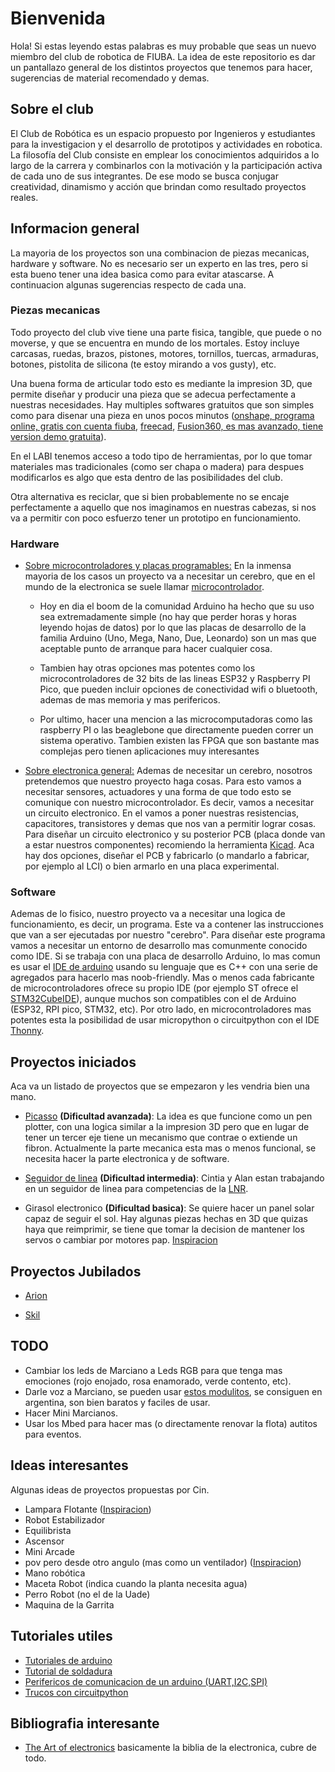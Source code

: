 # Bienvenida

Hola! Si estas leyendo estas palabras es muy probable que seas un nuevo miembro del club de robotica de FIUBA. La idea de este repositorio es dar un pantallazo general de los distintos proyectos que tenemos para hacer, sugerencias de material recomendado y demas.

## Sobre el club

El Club de Robótica es un espacio propuesto por Ingenieros y estudiantes para la investigacion y el desarrollo de prototipos y actividades en robotica. La filosofía del Club consiste en emplear los conocimientos adquiridos a lo largo de la carrera y combinarlos con la motivación y la participación activa de cada uno de sus integrantes. De ese modo se busca conjugar creatividad, dinamismo y acción que brindan como resultado proyectos reales.

## Informacion general

La mayoria de los proyectos son una combinacion de piezas mecanicas, hardware y software. No es necesario ser un experto en las tres, pero si esta bueno tener una idea basica como para evitar atascarse. A continuacion algunas sugerencias respecto de cada una.

### Piezas mecanicas

Todo proyecto del club vive tiene una parte fisica, tangible, que puede o no moverse, y que se encuentra en mundo de los mortales. Estoy incluye carcasas, ruedas, brazos, pistones, motores, tornillos, tuercas, armaduras, botones, pistolita de silicona (te estoy mirando a vos gusty), etc. 

Una buena forma de articular todo esto es mediante la impresion 3D, que permite diseñar y producir una pieza que se adecua perfectamente a nuestras necesidades. Hay multiples softwares gratuitos que son simples como para disenar una pieza en unos pocos minutos ([onshape, programa online, gratis con cuenta fiuba](https://www.onshape.com/en/), [freecad](https://www.freecad.org/index.php?lang=es_ES), [Fusion360, es mas avanzado, tiene version demo gratuita](https://www.autodesk.com/latam/products/fusion-360/overview)).

En el LABI tenemos acceso a todo tipo de herramientas, por lo que tomar materiales mas tradicionales (como ser chapa o madera) para despues modificarlos es algo que esta dentro de las posibilidades del club.

Otra alternativa es reciclar, que si bien probablemente no se encaje perfectamente a aquello que nos imaginamos en nuestras cabezas, si nos va a permitir con poco esfuerzo tener un prototipo en funcionamiento. 

### Hardware

- <ins>Sobre microcontroladores y placas programables:</ins>
En la inmensa mayoria de los casos un proyecto va a necesitar un cerebro, que en el mundo de la electronica se suele llamar [microcontrolador](https://es.wikipedia.org/wiki/Microcontrolador). 

  - Hoy en dia el boom de la comunidad Arduino ha hecho que su uso sea extremadamente simple (no hay que perder horas y horas leyendo hojas de datos) por lo que las placas de desarrollo de la familia Arduino (Uno, Mega, Nano, Due, Leonardo) son un mas que aceptable punto de arranque para hacer cualquier cosa. 

  - Tambien hay otras opciones mas potentes como los microcontroladores de 32 bits de las lineas ESP32 y Raspberry PI Pico, que pueden incluir opciones de conectividad wifi o bluetooth, ademas de mas memoria y mas perifericos.

  - Por ultimo, hacer una mencion a las microcomputadoras como las raspberry PI o las beaglebone que directamente pueden correr un sistema operativo. Tambien existen las FPGA que son bastante mas complejas pero tienen aplicaciones muy interesantes

- <ins>Sobre electronica general:</ins> Ademas de necesitar un cerebro, nosotros pretendemos que nuestro proyecto haga cosas. Para esto vamos a necesitar sensores, actuadores y una forma de que todo esto se comunique con nuestro microcontrolador. Es decir, vamos a necesitar un circuito electronico. En el vamos a poner nuestras resistencias, capacitores, transistores y demas que nos van a permitir lograr cosas. Para diseñar un circuito electronico y su posterior PCB (placa donde van a estar nuestros componentes) recomiendo la herramienta [Kicad](https://www.kicad.org/). Aca hay dos opciones, diseñar el PCB y fabricarlo (o mandarlo a fabricar, por ejemplo al LCI) o bien armarlo en una placa experimental. 

### Software

Ademas de lo fisico, nuestro proyecto va a necesitar una logica de funcionamiento, es decir, un programa. Este va a contener las instrucciones que van a ser ejecutadas por nuestro "cerebro". Para diseñar este programa vamos a necesitar un entorno de desarrollo mas comunmente conocido como IDE. Si se trabaja con una placa de desarrollo Arduino, lo mas comun es usar el [IDE de arduino](https://www.arduino.cc/en/software/) usando su lenguaje que es C++ con una serie de agregados para hacerlo mas noob-friendly. Mas o menos cada fabricante de microcontroladores ofrece su propio IDE (por ejemplo ST ofrece el [STM32CubeIDE](https://www.st.com/en/development-tools/stm32cubeide.html)), aunque muchos son compatibles con el de Arduino (ESP32, RPI pico, STM32, etc). Por otro lado, en microcontroladores mas potentes esta la posibilidad de usar micropython o circuitpython con el IDE [Thonny](https://thonny.org/).

## Proyectos iniciados

Aca va un listado de proyectos que se empezaron y les vendria bien una mano. 

- [Picasso](https://github.com/cdrfiuba/picasso) **(Dificultad avanzada)**: La idea es que funcione como un pen plotter, con una logica similar a la impresion 3D pero que en lugar de tener un tercer eje tiene un mecanismo que contrae o extiende un fibron. Actualmente la parte mecanica esta mas o menos funcional, se necesita hacer la parte electronica y de software.

- [Seguidor de linea](https://github.com/cdrfiuba/seguidor_de_linea) **(Dificultad intermedia)**: Cintia y Alan estan trabajando en un seguidor de linea para competencias de la [LNR](https://lnr-argentina.com.ar/).

- Girasol electronico **(Dificultad basica)**: Se quiere hacer un panel solar capaz de seguir el sol. Hay algunas piezas hechas en 3D que quizas haya que reimprimir, se tiene que tomar la decision de mantener los servos o cambiar por motores pap. [Inspiracion](https://www.youtube.com/watch?v=zXX4d5eyvb8)

## Proyectos Jubilados

- [Arion](https://github.com/cdrfiuba/arion)

- [Skil](https://github.com/cdrfiuba/skil)

## TODO 

- Cambiar los leds de Marciano a Leds RGB para que tenga mas emociones (rojo enojado, rosa enamorado, verde contento, etc).
- Darle voz a Marciano, se pueden usar [estos modulitos](https://wiki.dfrobot.com/dfplayer_mini_sku_dfr0299), se consiguen en argentina, son bien baratos y faciles de usar.
- Hacer Mini Marcianos.
- Usar los Mbed para hacer mas (o directamente renovar la flota) autitos para eventos.

## Ideas interesantes

Algunas ideas de proyectos propuestas por Cin.

- Lampara Flotante ([Inspiracion](https://youtu.be/WE8mrr-9RCw?si=0B6-qSUo4gev45Z_))
- Robot Estabilizador 
- Equilibrista
- Ascensor
- Mini Arcade 
- pov pero desde otro angulo (mas como un ventilador) ([Inspiracion](https://ventilastation.protocultura.net/))
- Mano robótica 
- Maceta Robot (indica cuando la planta necesita agua) 
- Perro Robot (no el de la Uade)
- Maquina de la Garrita 

## Tutoriales utiles

- [Tutoriales de arduino](https://www.arduino.cc/en/Tutorial/HomePage/)
- [Tutorial de soldadura](https://www.youtube.com/watch?v=6rmErwU5E-k&t=256s)
- [Perifericos de comunicacion de un arduino (UART,I2C,SPI)](https://www.seeedstudio.com/blog/2019/11/07/arduino-communication-peripherals-uart-i2c-and-spi/)
- [Trucos con circuitpython](https://github.com/todbot/circuitpython-tricks)

## Bibliografia interesante

- [The Art of electronics](https://share.google/h4LVe0Fi5mbx0gtgC) basicamente la biblia de la electronica, cubre de todo.

